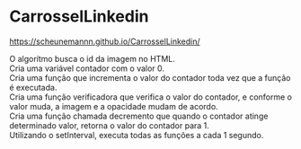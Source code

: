 # CarrosselLinkedin

https://scheunemannn.github.io/CarrosselLinkedin/<br>

O algorítmo busca o id da imagem no HTML. <br>
Cria uma variável contador com o valor 0. <br>
Cria uma função que incrementa o valor do contador toda vez que a função é executada. <br>
Cria uma função verificadora que verifica o valor do contador, e conforme o valor muda, a imagem e a opacidade mudam de acordo. <br>
Cria uma função chamada decremento que quando o contador atinge determinado valor, retorna o valor do contador para 1. <br>
Utilizando o setInterval, executa todas as funções a cada 1 segundo.<br>
